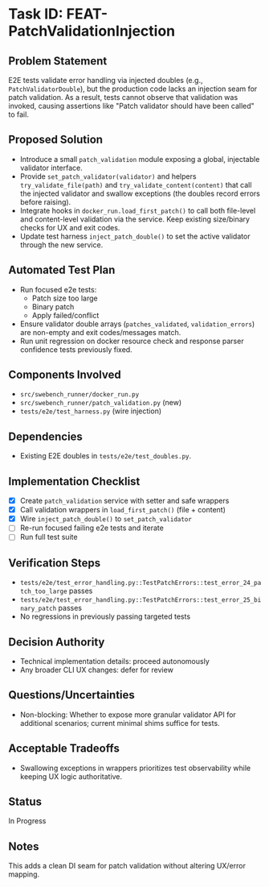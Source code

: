 # Task ID: FEAT-PatchValidationInjection

## Problem Statement
E2E tests validate error handling via injected doubles (e.g., `PatchValidatorDouble`), but the production code lacks an injection seam for patch validation. As a result, tests cannot observe that validation was invoked, causing assertions like "Patch validator should have been called" to fail.

## Proposed Solution
- Introduce a small `patch_validation` module exposing a global, injectable validator interface.
- Provide `set_patch_validator(validator)` and helpers `try_validate_file(path)` and `try_validate_content(content)` that call the injected validator and swallow exceptions (the doubles record errors before raising).
- Integrate hooks in `docker_run.load_first_patch()` to call both file-level and content-level validation via the service. Keep existing size/binary checks for UX and exit codes.
- Update test harness `inject_patch_double()` to set the active validator through the new service.

## Automated Test Plan
- Run focused e2e tests:
  - Patch size too large
  - Binary patch
  - Apply failed/conflict
- Ensure validator double arrays (`patches_validated`, `validation_errors`) are non-empty and exit codes/messages match.
- Run unit regression on docker resource check and response parser confidence tests previously fixed.

## Components Involved
- `src/swebench_runner/docker_run.py`
- `src/swebench_runner/patch_validation.py` (new)
- `tests/e2e/test_harness.py` (wire injection)

## Dependencies
- Existing E2E doubles in `tests/e2e/test_doubles.py`.

## Implementation Checklist
- [x] Create `patch_validation` service with setter and safe wrappers
- [x] Call validation wrappers in `load_first_patch()` (file + content)
- [x] Wire `inject_patch_double()` to `set_patch_validator`
- [ ] Re-run focused failing e2e tests and iterate
- [ ] Run full test suite

## Verification Steps
- `tests/e2e/test_error_handling.py::TestPatchErrors::test_error_24_patch_too_large` passes
- `tests/e2e/test_error_handling.py::TestPatchErrors::test_error_25_binary_patch` passes
- No regressions in previously passing targeted tests

## Decision Authority
- Technical implementation details: proceed autonomously
- Any broader CLI UX changes: defer for review

## Questions/Uncertainties
- Non-blocking: Whether to expose more granular validator API for additional scenarios; current minimal shims suffice for tests.

## Acceptable Tradeoffs
- Swallowing exceptions in wrappers prioritizes test observability while keeping UX logic authoritative.

## Status
In Progress

## Notes
This adds a clean DI seam for patch validation without altering UX/error mapping.
